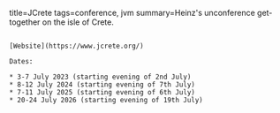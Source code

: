 title=JCrete
tags=conference, jvm
summary=Heinz's unconference get-together on the isle of Crete.
~~~~~~

[Website](https://www.jcrete.org/)

Dates:

* 3-7 July 2023 (starting evening of 2nd July)
* 8-12 July 2024 (starting evening of 7th July)
* 7-11 July 2025 (starting evening of 6th July)
* 20-24 July 2026 (starting evening of 19th July)
